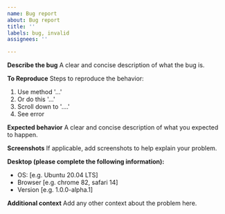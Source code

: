 ```yaml
---
name: Bug report
about: Bug report
title: ''
labels: bug, invalid
assignees: ''

---
```


**Describe the bug**
A clear and concise description of what the bug is.

**To Reproduce**
Steps to reproduce the behavior:
1. Use method '...'
2. Or do this '...'
3. Scroll down to '....'
4. See error

**Expected behavior**
A clear and concise description of what you expected to happen.

**Screenshots**
If applicable, add screenshots to help explain your problem.

**Desktop (please complete the following information):**
 - OS: [e.g. Ubuntu 20.04 LTS]
 - Browser [e.g. chrome 82, safari 14]
 - Version [e.g. 1.0.0-alpha.1]

**Additional context**
Add any other context about the problem here.
